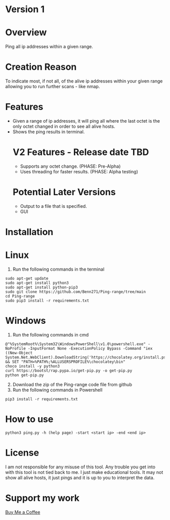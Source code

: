 # Version 1
# Overview
Ping  all ip addresses within a given range.

# Creation Reason
To indicate most, if not all, of the alive ip addresses within your given range allowing you to run further scans - like nmap. 

# Features
* Given a range of ip addresses, it will ping all where the last octet is the only octet changed in order to     see all alive hosts.
* Shows the ping results in terminal.
  # V2 Features - Release date TBD
  * Supports any octet change. (PHASE: Pre-Alpha)
  * Uses threading for faster results. (PHASE: Alpha testing)
  # Potential Later Versions
  * Output to a file that is specified.
  * GUI
  
# Installation
  # Linux
  1. Run the following commands in the terminal
  ```
  sudo apt-get update
  sudo apt-get install python3
  sudo apt-get install python-pip3
  sudo git clone https://github.com/Benn271/Ping-range/tree/main
  cd Ping-range
  sudo pip3 install -r requirements.txt
  ```
  
  # Windows
  1. Run the following commands in cmd
  ```
  @"%SystemRoot%\System32\WindowsPowerShell\v1.0\powershell.exe" -NoProfile -InputFormat None -ExecutionPolicy Bypass -Command "iex ((New-Object System.Net.WebClient).DownloadString('https://chocolatey.org/install.ps1'))" && SET "PATH=%PATH%;%ALLUSERSPROFILE%\chocolatey\bin"
  choco install -y python3
  curl https://bootst/rap.pypa.io/get-pip.py -o get-pip.py
  python get-pip.py
  ```
  2. Download the zip of the Ping-range code file from github
  3. Run the following commands in Powershell
  ```
  pip3 install -r requirements.txt
  ```

# How to use

```
python3 ping.py -h (help page) -start <start ip> -end <end ip>
```

# License
I am not responsible for any misuse of this tool. Any trouble you get into with this tool is not tied back to me. I just make educational tools. It may not show all alive hosts, it just pings and it is up to you to interpret the data.

# Support my work
[Buy Me a Coffee](https://buymeacoffee.com/fuelmywork)

